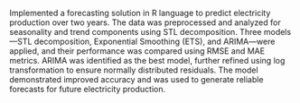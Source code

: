 Implemented a forecasting solution in R language to predict electricity production over two years. The data was preprocessed and analyzed for seasonality and 
trend components using STL decomposition. Three models—STL decomposition, Exponential Smoothing (ETS), and ARIMA—were applied, and their performance was 
compared using RMSE and MAE metrics. ARIMA was identified as the best model, further refined using log transformation to ensure normally distributed residuals. The model 
demonstrated improved accuracy and was used to generate reliable forecasts for future electricity production.
